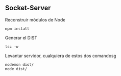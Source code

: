 ## Socket-Server

Reconstruir módulos de Node
````````
npm install
````````


Generar el DIST
````
tsc -w
````

Levantar servidor, cualquiera de estos dos comandosg
````
nodemon dist/
node dist/
````